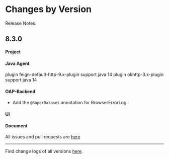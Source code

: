 Changes by Version
==================
Release Notes.

8.3.0
------------------
#### Project

#### Java Agent
plugin feign-default-http-9.x-plugin support java 14
plugin okhttp-3.x-plugin support java 14

#### OAP-Backend
* Add the `@SuperDataset` annotation for BrowserErrorLog.

#### UI

#### Document

All issues and pull requests are [here](https://github.com/apache/skywalking/milestone/62?closed=1)

------------------
Find change logs of all versions [here](changes).
